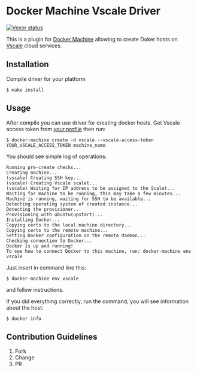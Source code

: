 # Docker Machine Vscale Driver

[![Vexor status](https://ci.vexor.io/projects/2c3724f0-4de6-4e28-9bdd-19fb71795812/status.svg)](https://ci.vexor.io/ui/projects/2c3724f0-4de6-4e28-9bdd-19fb71795812/builds)

This is a plugin for [Docker Machine](https://docs.docker.com/machine/) allowing
to create Doker hosts on [Vscale]( http://vscale.io ) cloud services.

## Installation

Compile driver for your platform

```console
$ make install
```

## Usage

After compile you can use driver for creating docker hosts.
Get Vscale access token from [your profile](https://vscale.io/panel/settings/tokens/) then run:

```console
$ docker-machine create -d vscale --vscale-access-token YOUR_VSCALE_ACCESS_TOKEN machine_name
```

You should see simple log of operations:

```
Running pre-create checks...
Creating machine...
(vscale) Creating SSH key...
(vscale) Creating Vscale scalet...
(vscale) Waiting for IP address to be assigned to the Scalet...
Waiting for machine to be running, this may take a few minutes...
Machine is running, waiting for SSH to be available...
Detecting operating system of created instance...
Detecting the provisioner...
Provisioning with ubuntu(upstart)...
Installing Docker...
Copying certs to the local machine directory...
Copying certs to the remote machine...
Setting Docker configuration on the remote daemon...
Checking connection to Docker...
Docker is up and running!
To see how to connect Docker to this machine, run: docker-machine env vscale
```

Just insert in command line this:
```console
$ docker-machine env vscale
```
and follow instructions.

If you did everything correctly, run the command, you will see information about the host:

```console
$ docker info
```

## Contribution Guidelines

01. Fork
02. Change
03. PR
